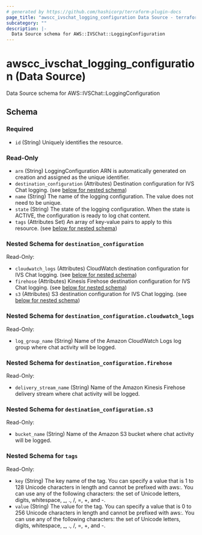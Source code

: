 ```yaml
---
# generated by https://github.com/hashicorp/terraform-plugin-docs
page_title: "awscc_ivschat_logging_configuration Data Source - terraform-provider-awscc"
subcategory: ""
description: |-
  Data Source schema for AWS::IVSChat::LoggingConfiguration
---
```


# awscc_ivschat_logging_configuration (Data Source)

Data Source schema for AWS::IVSChat::LoggingConfiguration



<!-- schema generated by tfplugindocs -->
## Schema

### Required

- `id` (String) Uniquely identifies the resource.

### Read-Only

- `arn` (String) LoggingConfiguration ARN is automatically generated on creation and assigned as the unique identifier.
- `destination_configuration` (Attributes) Destination configuration for IVS Chat logging. (see [below for nested schema](#nestedatt--destination_configuration))
- `name` (String) The name of the logging configuration. The value does not need to be unique.
- `state` (String) The state of the logging configuration. When the state is ACTIVE, the configuration is ready to log chat content.
- `tags` (Attributes Set) An array of key-value pairs to apply to this resource. (see [below for nested schema](#nestedatt--tags))

<a id="nestedatt--destination_configuration"></a>
### Nested Schema for `destination_configuration`

Read-Only:

- `cloudwatch_logs` (Attributes) CloudWatch destination configuration for IVS Chat logging. (see [below for nested schema](#nestedatt--destination_configuration--cloudwatch_logs))
- `firehose` (Attributes) Kinesis Firehose destination configuration for IVS Chat logging. (see [below for nested schema](#nestedatt--destination_configuration--firehose))
- `s3` (Attributes) S3 destination configuration for IVS Chat logging. (see [below for nested schema](#nestedatt--destination_configuration--s3))

<a id="nestedatt--destination_configuration--cloudwatch_logs"></a>
### Nested Schema for `destination_configuration.cloudwatch_logs`

Read-Only:

- `log_group_name` (String) Name of the Amazon CloudWatch Logs log group where chat activity will be logged.


<a id="nestedatt--destination_configuration--firehose"></a>
### Nested Schema for `destination_configuration.firehose`

Read-Only:

- `delivery_stream_name` (String) Name of the Amazon Kinesis Firehose delivery stream where chat activity will be logged.


<a id="nestedatt--destination_configuration--s3"></a>
### Nested Schema for `destination_configuration.s3`

Read-Only:

- `bucket_name` (String) Name of the Amazon S3 bucket where chat activity will be logged.



<a id="nestedatt--tags"></a>
### Nested Schema for `tags`

Read-Only:

- `key` (String) The key name of the tag. You can specify a value that is 1 to 128 Unicode characters in length and cannot be prefixed with aws:. You can use any of the following characters: the set of Unicode letters, digits, whitespace, _, ., /, =, +, and -.
- `value` (String) The value for the tag. You can specify a value that is 0 to 256 Unicode characters in length and cannot be prefixed with aws:. You can use any of the following characters: the set of Unicode letters, digits, whitespace, _, ., /, =, +, and -.
